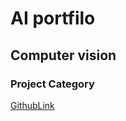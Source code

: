 # AI portfilo

## Computer vision
### Project Category
[GithubLink](https://github.com/davJ-star/AICategory)
